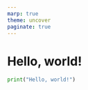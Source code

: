 ```yaml
---
marp: true
theme: uncover
paginate: true
---
```


# Hello, world!

```python
print("Hello, world!")
```
